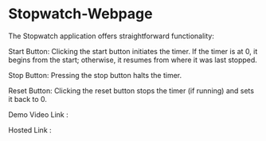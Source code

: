 # Stopwatch-Webpage

The Stopwatch application offers straightforward functionality:

Start Button: Clicking the start button initiates the timer. If the timer is at 0, it begins from the start; otherwise, it resumes from where it was last stopped.

Stop Button: Pressing the stop button halts the timer.

Reset Button: Clicking the reset button stops the timer (if running) and sets it back to 0.

Demo Video Link : 

Hosted Link :  

